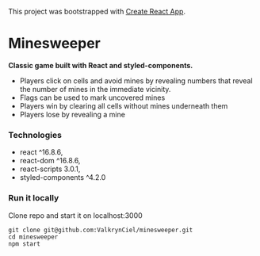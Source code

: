 This project was bootstrapped with [Create React App](https://github.com/facebook/create-react-app).

# Minesweeper
**Classic game built with React and styled-components.** <br>
* Players click on cells and avoid mines by revealing numbers that reveal the number of mines in the immediate vicinity. 
* Flags can be used to mark uncovered mines
* Players win by clearing all cells without mines underneath them
* Players lose by revealing a mine

### Technologies

  *  react ^16.8.6,
  *  react-dom ^16.8.6,
  *  react-scripts 3.0.1,
  *  styled-components ^4.2.0

### Run it locally
Clone repo and start it on localhost:3000
```
git clone git@github.com:ValkrynCiel/minesweeper.git
cd minesweeper
npm start
```

